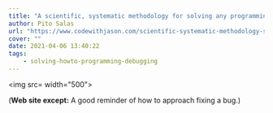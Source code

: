 ```yaml
---
title: "A scientific, systematic methodology for solving any programming problem - Code with Jason"
author: Pito Salas
url: "https://www.codewithjason.com/scientific-systematic-methodology-solving-programming-problem" 
cover: "" 
date: 2021-04-06 13:40:22
tags:
    - solving-howto-programming-debugging
---
```

<img src= width="500">



(**Web site except:** A good reminder of how to approach fixing a bug.) 
